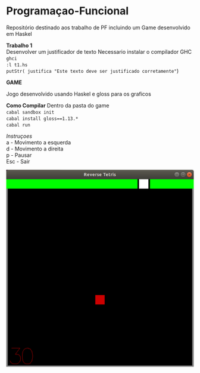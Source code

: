 # Programaçao-Funcional
Repositório destinado aos trabalho de PF incluindo um Game desenvolvido em Haskel


**Trabalho 1**  
Desenvolver um justificador de texto 
Necessario instalar o compilador GHC  
`ghci`  
`:l t1.hs`  
`putStr( justifica "Este texto deve ser justificado corretamente"`)


**GAME**

Jogo desenvolvido usando Haskel e gloss para os graficos  

**Como Compilar**
Dentro da pasta do game  
`cabal sandbox init`  
`cabal install gloss==1.13.*`  
`cabal run`  


*Instruçoes*  
a - Movimento a esquerda  
d - Movimento a direita  
p - Pausar  
Esc - Sair  

![Screenshot](tela.png)
